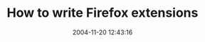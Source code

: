 ---
date: 2004-11-20 12:43:16
link:
  source: delicious
  source_url: https://del.icio.us/roytang
  text: How to write Firefox extensions
  url: http://extensions.roachfiend.com/howto.php
slug: how-to-write-firefox-extensions
source: delicious
tags:
- coding-tutorials
- firefox
title: How to write Firefox extensions
---